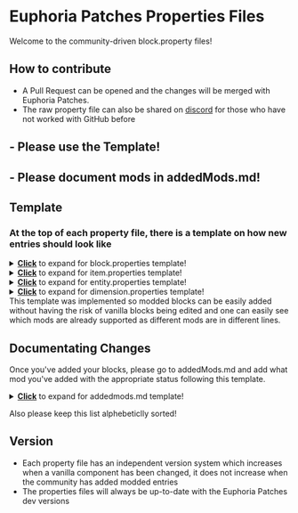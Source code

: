 # Euphoria Patches Properties Files
Welcome to the community-driven block.property files!
## How to contribute
- A Pull Request can be opened and the changes will be merged with Euphoria Patches.
- The raw property file can also be shared on [discord](https://discord.gg/5N45SAsC3X) for those who have not worked with GitHub before

## - Please use the Template!
## - Please document mods in addedMods.md!
## Template
### At the top of each property file, there is a template on how new entries should look like
<details><summary><ins><strong>Click</strong></ins> to expand for block.properties template!</summary>
<p>

#### Template for Modded Blocks:
```properties
# Description of the block ID
block.XXXXX = vanillaId1 vanillaId2 vanillaId3 ... \
\
modName1:modId1 modName1:modId2 modName1:modId3 ... \
\
modName2:modId1 modName2:modId2 modName2:modId3 ... \

# Description of the Next block ID
block.YYYYY = ...
...

--- IDs should be grouped by mods, for every new mod it should be added in a new line using "\" ---
```
</p>
</details>

<details><summary><ins><strong>Click</strong></ins> to expand for item.properties template!</summary>
<p>

#### Template for Modded Items:
```properties
# Description of the item ID
item.XXXXX = vanillaId1 vanillaId2 vanillaId3 ... \
\
modName1:modId1 modName1:modId2 modName1:modId3 ... \
\
modName2:modId1 modName2:modId2 modName2:modId3 ... \

# Description of the Next item ID
item.YYYYY = ...
...

--- IDs should be grouped by mods, for every new mod it should be added in a new line using "\" ---
```
</p>
</details>

<details><summary><ins><strong>Click</strong></ins> to expand for entity.properties template!</summary>
<p>

#### Template for Modded Entities:
```properties
# Description of the Entity ID
entity.XXXXX = vanillaId1 vanillaId2 vanillaId3 ... \
\
modName1:modId1 modName1:modId2 modName1:modId3 ... \
\
modName2:modId1 modName2:modId2 modName2:modId3 ... \

# Description of the Next Entity ID
entity.YYYYY = ...
...

--- IDs should be grouped by mods, for every new mod it should be added in a new line using "\" ---
```
</p>
</details>

<details><summary><ins><strong>Click</strong></ins> to expand for dimension.properties template!</summary>
<p>

#### Template for Modded Dimensions:
```properties
dimension.world-1 = vanillaId1 vanillaId2 \
\
modName1:modId1 modName1:modId2 modName1:modId3 ... \
\
modName2:modId1 modName2:modId2 modName2:modId3 ... \

dimension.world1 = ...
...

--- IDs should be grouped by mods, for every new mod it should be added in a new line using "\" ---
```
</p>
</details>
This template was implemented so modded blocks can be easily added without having the risk of vanilla blocks being edited and one can easily see which mods are already supported as different mods are in different lines. 

## Documentating Changes
Once you've added your blocks, please go to addedMods.md and add what mod you've added with the appropriate status following this template.
<details><summary><ins><strong>Click</strong></ins> to expand for addedmods.md template!</summary>

<p>

```markdown
| [modName1](modLink) | Mod's Version | Mod's Added Status |
```
<p>
</details>

Also please keep this list alphebeticlly sorted!

## Version
- Each property file has an independent version system which increases when a vanilla component has been changed, it does not increase when the community has added modded entries
- The properties files will always be up-to-date with the Euphoria Patches dev versions
